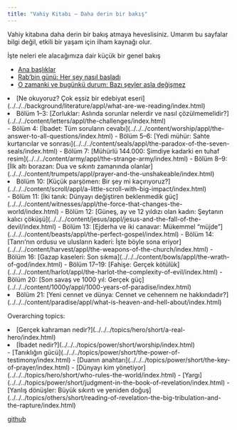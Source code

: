 ```yaml
---
title: "Vahiy Kitabı — Daha derin bir bakış"
---
```



Vahiy kitabına daha derin bir bakış atmaya heveslisiniz. Umarım bu sayfalar bilgi değil, etkili bir yaşam için ilham kaynağı olur.

İşte neleri ele alacağımıza dair küçük bir genel bakış

- [Ana başlıklar](../../../gen/overview/appl/the-main-topics/index.html)
- [Rab’bin günü: Her şey nasıl başladı](../../../background/overview/appl/the-day-of-the-lord/index.html)
- [O zamanki ve bugünkü durum: Bazı şeyler asla değişmez](../../../background/history/appl/some-things-never-change/index.html)
<li id="5560">[Ne okuyoruz? Çok eşsiz bir edebiyat eseri](../../../background/literature/appl/what-are-we-reading/index.html)</li><li id="b1f3">Bölüm 1–3: [Zorluklar: Aslında sorunlar nelerdir ve nasıl çözülmemelidir?](../../../content/letters/appl/the-challenges/index.html)</li>- Bölüm 4: [İbadet: Tüm soruların cevabı](../../../content/worship/appl/the-answer-to-all-questions/index.html)
- Bölüm 5–6: [Yedi mühür: Sahte kurtarıcılar ve sonrası](../../../content/seals/appl/the-paradox-of-the-seven-seals/index.html)
- Bölüm 7: [Mühürlü 144.000: Şimdiye kadarki en tuhaf resim](../../../content/army/appl/the-strange-army/index.html)
- Bölüm 8–9: [İlk altı borazan: Dua ve sıkıntı zamanında olanlar](../../../content/trumpets/appl/prayer-and-the-unshakeable/index.html)
<li id="58ed">Bölüm 10: [Küçük parşömen: Bir şey mi kaçırıyoruz?](../../../content/scroll/appl/a-little-scroll-with-big-impact/index.html)</li>- Bölüm 11: [İki tanık: Dünyayı değiştiren beklenmedik güç](../../../content/witnesses/appl/the-force-that-changes-the-world/index.html)
- Bölüm 12: [Güneş, ay ve 12 yıldızı olan kadın: Şeytanın kalıcı çöküşü](../../../content/jesus/appl/jesus-and-the-fall-of-the-devil/index.html)
- Bölüm 13: [Ejderha ve iki canavar: Mükemmel “müjde”](../../../content/beasts/appl/the-perfect-gospel/index.html)
- Bölüm 14: [Tanrı’nın ordusu ve ulusların kaderi: İşte böyle sona eriyor](../../../content/harvest/appl/the-weapons-of-the-church/index.html)
- Bölüm 16: [Gazap kaseleri: Son sıkma](../../../content/bowls/appl/the-wrath-of-god/index.html)
- Bölüm 17–19: [Fahişe: Gerçek kötülük](../../../content/harlot/appl/the-harlot-the-complexity-of-evil/index.html)
- Bölüm 20: [Son savaş ve 1000 yıl: Gerçek güç](../../../content/1000y/appl/1000-years-of-paradise/index.html)
<li id="c02b">Bölüm 21: [Yeni cennet ve dünya: Cennet ve cehennem ne hakkındadır?](../../../content/paradise/appl/what-is-heaven-and-hell-about/index.html)</li>

Overarching topics:

<li id="675c">[Gerçek kahraman nedir?](../../../topics/hero/short/a-real-hero/index.html)</li><li id="5261">[İbadet nedir?](../../../topics/power/short/worship/index.html)</li>- [Tanıklığın gücü](../../../topics/power/short/the-power-of-testimony/index.html)
- [Duanın anahtarı](../../../topics/power/short/the-key-of-prayer/index.html)
- [Dünyayı kim yönetiyor](../../../topics/hero/short/who-rules-the-world/index.html)
- [Yargı](../../../topics/power/short/judgment-in-the-book-of-revelation/index.html)
- [Yanlış dönüşler: Büyük sıkıntı ve yeniden doğuş](../../../topics/others/short/reading-of-revelation-the-big-tribulation-and-the-rapture/index.html)







[github](https://github.com/revelation-today/revelation-today/blob/main/exampleSite/content/docs/gen/index/appl/the-book-of-revelation.tr.md)

